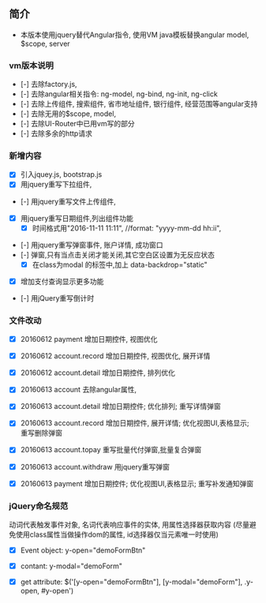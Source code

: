 ## 简介
   * 本版本使用jquery替代Angular指令, 使用VM java模板替换angular model, $scope, server

### vm版本说明
   - [-] 去除factory.js,
   - [-] 去除angular相关指令: ng-model, ng-bind, ng-init, ng-click
   - [-] 去除上传组件, 搜索组件, 省市地址组件, 银行组件, 经营范围等angular支持
   - [-] 去除无用的$scope, model,
   - [-] 去除UI-Router中已用vm写的部分
   - [-] 去除多余的http请求

### 新增内容
   - [x] 引入jquey.js, bootstrap.js
   - [x] 用jquery重写下拉组件,
   - [-] 用jquery重写文件上传组件,
   - [x] 用jquery重写日期组件,列出组件功能
       - [x] 时间格式用"2016-11-11 11:11",  //format: "yyyy-mm-dd hh:ii",
   - [-] 用jquery重写弹窗事件, 账户详情, 成功窗口
   - [-] 弹窗,只有当点击关闭才能关闭,其它空白区设置为无反应状态
       - [x] 在class为modal 的标签中,加上 data-backdrop="static"
   - [x] 增加支付查询显示更多功能
   - [-] 用jQuery重写倒计时

### 文件改动
   - [x] 20160612 payment 增加日期控件, 视图优化
   - [x] 20160612 account.record 增加日期控件, 视图优化, 展开详情
   - [x] 20160612 account.detail 增加日期控件, 排列优化
   - [x] 20160613 account 去除angular属性,
   - [x] 20160613 account.detail 增加日期控件; 优化排列; 重写详情弹窗
   - [x] 20160613 account.record 增加日期控件, 展开详情; 优化视图UI,表格显示; 重写删除弹窗
   - [x] 20160613 account.topay 重写批量代付弹窗,批量复合弹窗
   - [x] 20160613 account.withdraw 用jquery重写弹窗
   - [x] 20160613 payment 增加日期控件; 优化视图UI,表格显示; 重写补发通知弹窗



### jQuery命名规范
   动词代表触发事件对象, 名词代表响应事件的实体, 用属性选择器获取内容
   (尽量避免使用class属性当做操作dom的属性, id选择器仅当元素唯一时使用)
   - [x] Event object: y-open="demoFormBtn"
   - [x] contant: y-modal="demoForm"
   - [x] get attribute: $('[y-open="demoFormBtn"], [y-modal="demoForm"], .y-open, #y-open')








